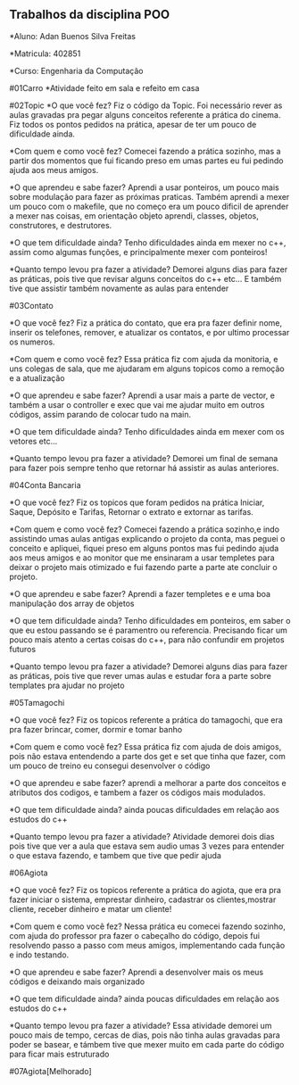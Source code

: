 ## Trabalhos da disciplina POO

*Aluno: Adan Buenos Silva Freitas

*Matricula: 402851

*Curso: Engenharia da Computação

#01Carro
*Atividade feito em sala e refeito em casa


#02Topic
*O que você fez? Fiz o código da Topic. Foi necessário rever as aulas gravadas pra pegar alguns conceitos referente a prática do cinema. Fiz todos os pontos pedidos na prática, apesar de ter um pouco de dificuldade ainda.

*Com quem e como você fez? Comecei fazendo a prática sozinho, mas a partir dos momentos que fui ficando preso em umas partes eu fui pedindo ajuda aos meus amigos. 

*O que aprendeu e sabe fazer? Aprendi a usar ponteiros, um pouco mais sobre modulação para fazer as próximas praticas. Também aprendi a mexer um pouco com o makefile, que no começo era um pouco dificil de aprender a mexer nas coisas, em orientação objeto aprendi, classes, objetos, construtores, e destrutores.

*O que tem dificuldade ainda? Tenho dificuldades ainda em mexer no c++, assim como algumas funções, e principalmente mexer com ponteiros!

*Quanto tempo levou pra fazer a atividade? Demorei alguns dias para fazer as práticas, pois tive que revisar alguns conceitos do c++ etc... E também tive que assistir também novamente as aulas para entender 

#03Contato

*O que você fez? Fiz a prática do contato, que era pra fazer definir nome, inserir os telefones, remover, e atualizar os contatos, e por ultimo processar os numeros.

*Com quem e como você fez? Essa prática fiz com ajuda da monitoria, e uns colegas de sala, que me ajudaram em alguns topicos  como a remoção e a atualização 

*O que aprendeu e sabe fazer? Aprendi a usar mais a parte de vector, e também a usar o controller e exec que vai me ajudar muito em outros códigos, assim parando de colocar tudo na main.

*O que tem dificuldade ainda? Tenho dificuldades ainda em mexer com os vetores etc...

*Quanto tempo levou pra fazer a atividade? Demorei um final de semana para fazer pois sempre tenho que retornar há assistir as aulas anteriores.

#04Conta Bancaria

*O que você fez? Fiz os topicos que foram pedidos na prática Iniciar, Saque, Depósito e Tarifas, Retornar o extrato e extornar as tarifas.

*Com quem e como você fez? Comecei fazendo a prática sozinho,e indo assistindo umas aulas antigas explicando o projeto da conta, mas peguei o conceito e apliquei, fiquei preso em alguns pontos mas fui pedindo ajuda aos meus amigos e ao monitor que me ensinaram a usar templetes para deixar o projeto mais otimizado e fui fazendo parte a parte ate concluir o projeto.

*O que aprendeu e sabe fazer? Aprendi a fazer templetes e e uma boa manipulação dos array de objetos

*O que tem dificuldade ainda? Tenho dificuldades em ponteiros, em saber o que eu estou passando se é paramentro ou referencia. Precisando ficar um pouco mais atento a certas coisas do c++, para não confundir em projetos futuros

*Quanto tempo levou pra fazer a atividade? Demorei alguns dias para fazer as práticas, pois tive que rever umas aulas e estudar fora a parte sobre templates pra ajudar no projeto

#05Tamagochi

*O que você fez? Fiz os topicos referente a prática do tamagochi, que era pra fazer brincar, comer, dormir e tomar banho

*Com quem e como você fez? Essa prática fiz com ajuda de dois amigos, pois não estava entendendo a parte dos get e set que tinha que fazer, com um pouco de treino eu consegui desenvolver o código 

*O que aprendeu e sabe fazer? aprendi a melhorar a parte dos conceitos e atributos dos codigos, e tambem a fazer os códigos mais modulados.

*O que tem dificuldade ainda? ainda poucas dificuldades em relação aos estudos do c++

*Quanto tempo levou pra fazer a atividade? Atividade demorei dois dias pois tive que ver a aula que estava sem audio umas 3 vezes para entender o que estava fazendo, e tambem que tive que pedir ajuda

#06Agiota

*O que você fez? Fiz os topicos referente a prática do agiota, que era pra fazer iniciar o sistema, emprestar dinheiro, cadastrar os clientes,mostrar cliente, receber dinheiro e matar um cliente!

*Com quem e como você fez? Nessa prática eu comecei fazendo sozinho, com ajuda do professor pra fazer o cabeçalho do código, depois fui resolvendo passo a passo com meus amigos, implementando cada função e indo testando.

*O que aprendeu e sabe fazer? Aprendi a desenvolver mais os meus códigos e deixando mais organizado

*O que tem dificuldade ainda? ainda poucas dificuldades em relação aos estudos do c++

*Quanto tempo levou pra fazer a atividade? Essa atividade demorei um pouco mais de tempo, cercas de dias, pois não tinha aulas gravadas para poder se basear, e támbem tive que mexer muito em cada parte do código para ficar mais estruturado 

#07Agiota[Melhorado]
